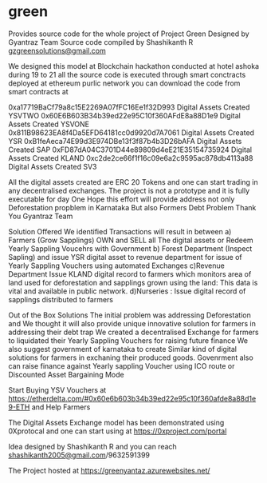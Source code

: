# green
Provides source code for the whole project of Project Green Designed by Gyantraz Team 
Source code compiled by Shashikanth R gzgreensolutions@gmail.com

We designed this  model at Blockchain hackathon conducted at hotel ashoka during 19 to 21
all the source code is executed through smart conctracts deployed at ethereum purlic network you can download the code from smart contracts at  

0xa17719BaCf79a8c15E2269A07fFC16Ee1f32D993      Digital Assets Created   YSVTWO
  0x60E6B603B34b39ed22e95C10f360AFdE8a88D1e9 Digital Assets Created      YSVONE
  0x811B98623EA8f4Da5EFD64181cc0d9920d7A7061  Digital Assets Created      YSR
  0xB1feAeca74E99d3E974DBe13f3f87b4b3D26bAFA  Digital Assets Created       SAP
  0xFD87dA04C3701D44e89809d4eE21E35154735924    Digital Assets Created    KLAND
   0xc2de2ce66f1f16c09e6a2c9595ac878db4113a88    Digital Assets Created    SV3
  
  
  
  All the digital assets created are ERC 20 Tokens and one can start trading in any decentralised exchanges.
  The project is not a prototype and it is fully executable for day One
  Hope this effort will provide address not only Deforestation propblem in Karnataka But also Formers Debt Problem
  Thank You
  Gyantraz Team
  
  
  Solution Offered
  We identified Transactions will result in between
  a) Farmers   (Grow Sapplings) OWN and SELL all The digital assets or Redeem Yearly Sappling Voucehrs with Government
  b) Forest Department (Inspect Sapling) and issue YSR digital asset to revenue department for issue of Yearly Sappling Vouchers using automated Exchanges
  c)Revenue Department Issue KLAND digital record to farmers which monitors area of land used for deforestation and sapplings grown using the land: This data is vital and available in public network.
  d)Nurseries : Issue digital record of sapplings distributed to farmers
  
  Out of the Box Solutions
  The initial problem was addressing Deforestation 
  and We thought it will also provide unique innovative solution for farmers in addressing their debt trap
  We created a decentralised Exchange for farmers to liquidated their Yearly Sappling Vouchers for raising future finance
  We also suggest government of karnataka to create Similar kind of digital solutions for farmers in exchaning their produced goods.
  Govenrment also can raise finance against Yearly sappling Voucher using ICO route or Discounted Asset Bargaining  Mode
  
  Start Buying YSV Vouchers at 
  https://etherdelta.com/#0x60e6b603b34b39ed22e95c10f360afde8a88d1e9-ETH 
  and Help Farmers
  
  
 The Digital Assets Exchange model has been demonstrated using 0Xprotocal and one can start using at 
 https://0xproject.com/portal
  
  Idea designed by Shashikanth R and you can reach shashikanth2005@gmail.com/9632591399
  
  The Project hosted at 
  https://greenyantaz.azurewebsites.net/
